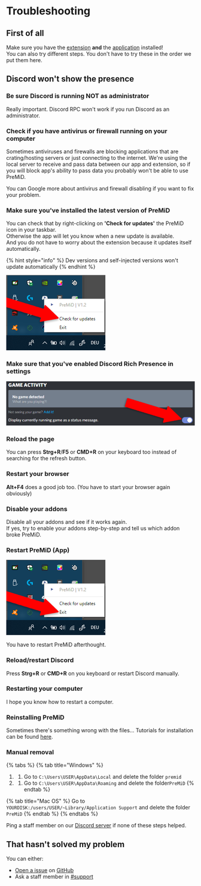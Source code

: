 # Troubleshooting

## **First of all**

Make sure you have the [extension](../installation/extension.md) **and** the [application](../installation/application.md) installed!  
You can also try different steps. You don't have to try these in the order we put them here.

## Discord won't show the presence

### Be sure Discord is running NOT as administrator

Really important. Discord RPC won't work if you run Discord as an administrator.

### Check if you have antivirus or firewall running on your computer

Sometimes antiviruses and firewalls are blocking applications that are crating/hosting servers or just connecting to the internet. We're using the local server to receive and pass data between our app and extension, so if you will block app's ability to pass data you probably won't be able to use PreMiD.

You can Google more about antivirus and firewall disabling if you want to fix your problem.

### Make sure you've installed the latest version of PreMiD

You can check that by right-clicking on **'Check for updates'** the PreMiD icon in your taskbar.  
Otherwise the app will let you know when a new update is available.  
And you do not have to worry about the extension because it updates itself automatically.

{% hint style="info" %}
Dev versions and self-injected versions won't update automatically
{% endhint %}

![Windows taskbar](../.gitbook/assets/checkforupdates.png)

### Make sure that you've enabled Discord Rich Presence in settings

![Discord Game Activity](../.gitbook/assets/gameactivity_edited.png)

### Reload the page

You can press **Strg+R**/**F5** or **CMD+R** on your keyboard too instead of searching for the refresh button.

### Restart your browser

**Alt+F4** does a good job too. \(You have to start your browser again obviously\)

### Disable your addons

Disable all your addons and see if it works again.  
If yes, try to enable your addons step-by-step and tell us which addon broke PreMiD.

### Restart PreMiD \(App\)

![Windows taskbar](../.gitbook/assets/exit.png)

You have to restart PreMiD afterthought.

### Reload/restart Discord

Press **Strg+R** or **CMD+R** on you keyboard or restart Discord manually.

### Restarting your computer

I hope you know how to restart a computer.

### Reinstalling PreMiD

Sometimes there's something wrong with the files... Tutorials for installation can be found [here](../installation/application.md).

### Manual removal

{% tabs %}
{% tab title="Windows" %}
1. 1. Go to `C:\Users\USER\AppData\Local` and delete the folder `premid`
2. 1. Go to `C:\Users\USER\AppData\Roaming` and delete the folder`PreMiD`
{% endtab %}

{% tab title="Mac OS" %}
Go to `YOURDISK:/users/USER/~Library/Application Support` and delete the folder `PreMiD`
{% endtab %}
{% endtabs %}

Ping a staff member on our [Discord server](https://discord.gg/WvfVZ8T) if none of these steps helped.

## That hasn't solved my problem

You can either:

* [Open a issue](https://github.com/PreMiD/PreMiD/issues/new/choose) on [GitHub](https://github.com/PreMiD/PreMiD)
* Ask a staff member in [\#support](https://discord.gg/WvfVZ8T)

  


